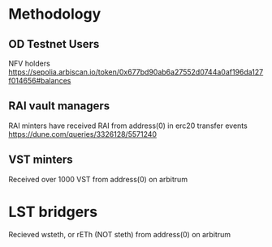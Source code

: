 # Methodology

## OD Testnet Users
NFV holders https://sepolia.arbiscan.io/token/0x677bd90ab6a27552d0744a0af196da127f014656#balances

## RAI vault managers
RAI minters have received RAI from address(0) in erc20 transfer events
https://dune.com/queries/3326128/5571240

## VST minters
Received over 1000 VST from address(0) on arbitrum

# LST bridgers
Recieved wsteth, or rETh (NOT steth) from address(0) on arbitrum

